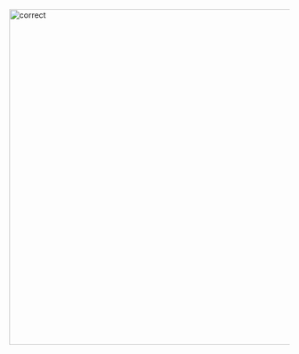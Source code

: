 <img width="604" alt="correct" src="https://user-images.githubusercontent.com/22597020/213879871-d1d82930-cc57-4b8c-a09c-7904b6d5d3f5.png">

